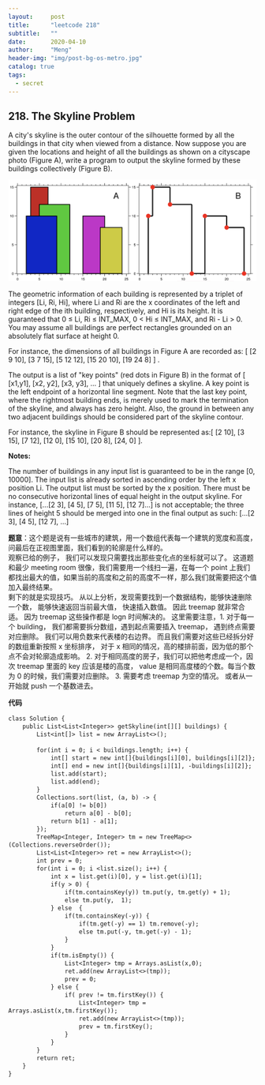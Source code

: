 ```yaml
---
layout:     post
title:      "leetcode 218"
subtitle:   ""
date:       2020-04-10
author:     "Meng"
header-img: "img/post-bg-os-metro.jpg"
catalog: true
tags:
  - secret
---
```


## 218. The Skyline Problem

A city's skyline is the outer contour of the silhouette formed by all the buildings in that city when viewed from a distance. Now suppose you are given the locations and height of all the buildings as shown on a cityscape photo (Figure A), write a program to output the skyline formed by these buildings collectively (Figure B).

![pic](/images/posts/categories/priorityqueue/218.png)

The geometric information of each building is represented by a triplet of integers [Li, Ri, Hi], where Li and Ri are the x coordinates of the left and right edge of the ith building, respectively, and Hi is its height. It is guaranteed that 0 ≤ Li, Ri ≤ INT_MAX, 0 < Hi ≤ INT_MAX, and Ri - Li > 0. You may assume all buildings are perfect rectangles grounded on an absolutely flat surface at height 0.

For instance, the dimensions of all buildings in Figure A are recorded as: [ [2 9 10], [3 7 15], [5 12 12], [15 20 10], [19 24 8] ] .

The output is a list of "key points" (red dots in Figure B) in the format of [ [x1,y1], [x2, y2], [x3, y3], ... ] that uniquely defines a skyline. A key point is the left endpoint of a horizontal line segment. Note that the last key point, where the rightmost building ends, is merely used to mark the termination of the skyline, and always has zero height. Also, the ground in between any two adjacent buildings should be considered part of the skyline contour.

For instance, the skyline in Figure B should be represented as:[ [2 10], [3 15], [7 12], [12 0], [15 10], [20 8], [24, 0] ].

**Notes:**

The number of buildings in any input list is guaranteed to be in the range [0, 10000].
The input list is already sorted in ascending order by the left x position Li.
The output list must be sorted by the x position.
There must be no consecutive horizontal lines of equal height in the output skyline. For instance, [...[2 3], [4 5], [7 5], [11 5], [12 7]...] is not acceptable; the three lines of height 5 should be merged into one in the final output as such: [...[2 3], [4 5], [12 7], ...]

**题意**：这个题是说有一些城市的建筑，用一个数组代表每一个建筑的宽度和高度， 问最后在正视图里面，我们看到的轮廓是什么样的。  
观察已给的例子， 我们可以发现只需要找出那些变化点的坐标就可以了。 这道题和最少 meeting room 很像，我们需要用一个线扫一遍，在每一个 point 上我们都找出最大的值，如果当前的高度和之前的高度不一样，那么我们就需要把这个值加入最终结果。  
剩下的就是实现技巧。 从以上分析，发现需要找到一个数据结构，能够快速删除一个数， 能够快速返回当前最大值， 快速插入数值。 因此 treemap 就非常合适。 因为 treemap 这些操作都是 logn 时间解决的。 这里需要注意，1. 对于每一个 building， 我们都需要拆分数组，遇到起点需要插入 treemap， 遇到终点需要对应删除。 我们可以用负数来代表楼的右边界。 而且我们需要对这些已经拆分好的数组重新按照 x 坐标排序， 对于 x 相同的情况，高的楼排前面，因为低的那个点不会对轮廓造成影响。 2. 对于相同高度的房子，我们可以把他考虑成一个，因次 treemap 里面的 key 应该是楼的高度， value 是相同高度楼的个数。每当个数为 0 的时候，我们需要对应删除。 3. 需要考虑 treemap 为空的情况。 或者从一开始就 push 一个基数进去。

**代码**
```
class Solution {
    public List<List<Integer>> getSkyline(int[][] buildings) {
        List<int[]> list = new ArrayList<>();

        for(int i = 0; i < buildings.length; i++) {
            int[] start = new int[]{buildings[i][0], buildings[i][2]};
            int[] end = new int[]{buildings[i][1], -buildings[i][2]};
            list.add(start);
            list.add(end);
        }
        Collections.sort(list, (a, b) -> {
            if(a[0] != b[0])
                return a[0] - b[0];
            return b[1] - a[1];
        });
        TreeMap<Integer, Integer> tm = new TreeMap<>(Collections.reverseOrder());
        List<List<Integer>> ret = new ArrayList<>();
        int prev = 0;
        for(int i = 0; i <list.size(); i++) {
            int x = list.get(i)[0], y = list.get(i)[1];
            if(y > 0) {
                if(tm.containsKey(y)) tm.put(y, tm.get(y) + 1);
                else tm.put(y,  1);
            } else  {
                if(tm.containsKey(-y)) {
                    if(tm.get(-y) == 1) tm.remove(-y);
                    else tm.put(-y, tm.get(-y) - 1);
                }
            }
            if(tm.isEmpty()) {
                List<Integer> tmp = Arrays.asList(x,0);
                ret.add(new ArrayList<>(tmp));
                prev = 0;
            } else {
                if( prev != tm.firstKey()) {
                    List<Integer> tmp = Arrays.asList(x,tm.firstKey());
                    ret.add(new ArrayList<>(tmp));
                    prev = tm.firstKey();
                }
            }
        }
        return ret;
    }
}
```
